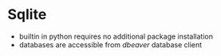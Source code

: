 # Sqlite

- builtin in python requires no additional package installation
- databases are accessible from _dbeaver_ database client
